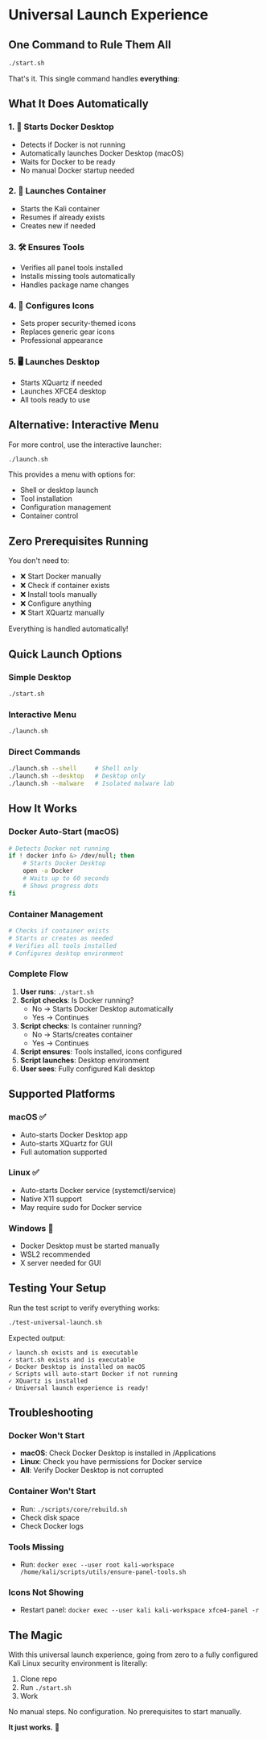 # Universal Launch Experience

## One Command to Rule Them All

```bash
./start.sh
```

That's it. This single command handles **everything**:

## What It Does Automatically

### 1. 🐳 Starts Docker Desktop
- Detects if Docker is not running
- Automatically launches Docker Desktop (macOS)
- Waits for Docker to be ready
- No manual Docker startup needed

### 2. 🚀 Launches Container
- Starts the Kali container
- Resumes if already exists
- Creates new if needed

### 3. 🛠️ Ensures Tools
- Verifies all panel tools installed
- Installs missing tools automatically
- Handles package name changes

### 4. 🎨 Configures Icons
- Sets proper security-themed icons
- Replaces generic gear icons
- Professional appearance

### 5. 🖥️ Launches Desktop
- Starts XQuartz if needed
- Launches XFCE4 desktop
- All tools ready to use

## Alternative: Interactive Menu

For more control, use the interactive launcher:

```bash
./launch.sh
```

This provides a menu with options for:
- Shell or desktop launch
- Tool installation
- Configuration management
- Container control

## Zero Prerequisites Running

You don't need to:
- ❌ Start Docker manually
- ❌ Check if container exists
- ❌ Install tools manually
- ❌ Configure anything
- ❌ Start XQuartz manually

Everything is handled automatically!

## Quick Launch Options

### Simple Desktop
```bash
./start.sh
```

### Interactive Menu
```bash
./launch.sh
```

### Direct Commands
```bash
./launch.sh --shell     # Shell only
./launch.sh --desktop   # Desktop only
./launch.sh --malware   # Isolated malware lab
```

## How It Works

### Docker Auto-Start (macOS)
```bash
# Detects Docker not running
if ! docker info &> /dev/null; then
    # Starts Docker Desktop
    open -a Docker
    # Waits up to 60 seconds
    # Shows progress dots
fi
```

### Container Management
```bash
# Checks if container exists
# Starts or creates as needed
# Verifies all tools installed
# Configures desktop environment
```

### Complete Flow
1. **User runs**: `./start.sh`
2. **Script checks**: Is Docker running?
   - No → Starts Docker Desktop automatically
   - Yes → Continues
3. **Script checks**: Is container running?
   - No → Starts/creates container
   - Yes → Continues
4. **Script ensures**: Tools installed, icons configured
5. **Script launches**: Desktop environment
6. **User sees**: Fully configured Kali desktop

## Supported Platforms

### macOS ✅
- Auto-starts Docker Desktop app
- Auto-starts XQuartz for GUI
- Full automation supported

### Linux ✅
- Auto-starts Docker service (systemctl/service)
- Native X11 support
- May require sudo for Docker service

### Windows 🔶
- Docker Desktop must be started manually
- WSL2 recommended
- X server needed for GUI

## Testing Your Setup

Run the test script to verify everything works:

```bash
./test-universal-launch.sh
```

Expected output:
```
✓ launch.sh exists and is executable
✓ start.sh exists and is executable
✓ Docker Desktop is installed on macOS
✓ Scripts will auto-start Docker if not running
✓ XQuartz is installed
✓ Universal launch experience is ready!
```

## Troubleshooting

### Docker Won't Start
- **macOS**: Check Docker Desktop is installed in /Applications
- **Linux**: Check you have permissions for Docker service
- **All**: Verify Docker Desktop is not corrupted

### Container Won't Start
- Run: `./scripts/core/rebuild.sh`
- Check disk space
- Check Docker logs

### Tools Missing
- Run: `docker exec --user root kali-workspace /home/kali/scripts/utils/ensure-panel-tools.sh`

### Icons Not Showing
- Restart panel: `docker exec --user kali kali-workspace xfce4-panel -r`

## The Magic

With this universal launch experience, going from zero to a fully configured Kali Linux security environment is literally:

1. Clone repo
2. Run `./start.sh`
3. Work

No manual steps. No configuration. No prerequisites to start manually.

**It just works.** 🎉